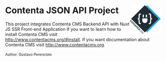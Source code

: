 <h1 id="contenta-jsonapi-project">
  Contenta JSON API Project
  <img align="right" src="./logo.svg" alt="Contenta logo" title="Contenta logo" width="100">
</h1>

This project integrates Contenta CMS Backend API with Nuxt JS SSR Front-end Application
If you want to learn how to install Contenta CMS visit http://www.contentacms.org/#install. If you
want documentation about Contenta CMS visit http://www.contentacms.org.

<small>Author: Gustavo Perenciolo</small>
